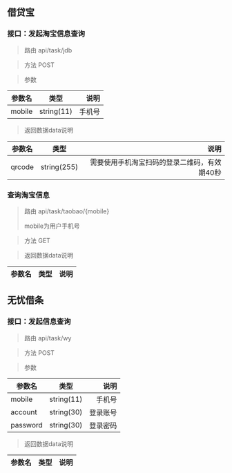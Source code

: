 ## 借贷宝
### 接口：发起淘宝信息查询
>路由 api/task/jdb

>方法 POST

>参数

参数名|类型|说明
---|:--:|---:
mobile|string(11)|手机号

>返回数据data说明

参数名|类型|说明
---|:--:|---:
qrcode|string(255)|需要使用手机淘宝扫码的登录二维码，有效期40秒

### 查询淘宝信息

>路由 api/task/taobao/{mobile} 
>
>mobile为用户手机号

>方法 GET

>返回数据data说明

参数名|类型|说明
---|:--:|---:




## 无忧借条
### 接口：发起信息查询
>路由 api/task/wy

>方法 POST

>参数

参数名|类型|说明
---|:--:|---:
mobile|string(11)|手机号
account|string(30)|登录账号
password|string(30)|登录密码

>返回数据data说明

参数名|类型|说明
---|:--:|---:



